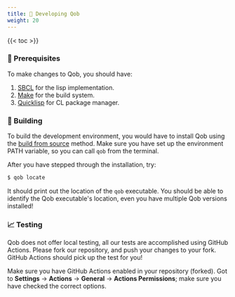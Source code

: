 ```yaml
---
title: 🔨 Developing Qob
weight: 20
---
```


{{< toc >}}

### 🚩 Prerequisites

To make changes to Qob, you should have:

1. [SBCL][] for the lisp implementation.
2. [Make][] for the build system.
3. [Quicklisp][] for CL package manager.

### 📝 Building

To build the development environment, you would have to install Qob using
the [build from source](https://cl-qob.github.io/Getting-Started/Install-Qob/#-build-from-source)
method. Make sure you have set up the environment PATH variable, so you can call
`qob` from the terminal.

After you have stepped through the installation, try:

```sh
$ qob locate
```

It should print out the location of the `qob` executable.
You should be able to identify the Qob executable's location,
even you have multiple Qob versions installed!

### 📈 Testing

Qob does not offer local testing, all our tests are accomplished using GitHub
Actions. Please fork our repository, and push your changes to your fork. GitHub
Actions should pick up the test for you!

Make sure you have GitHub Actions enabled in your repository (forked). Got to
**Settings** -> **Actions** -> **General** -> **Actions Permissions**; make sure
you have checked the correct options.


<!-- Links -->

[SBCL]: https://www.sbcl.org/
[Quicklisp]: https://www.quicklisp.org/beta/

[Make]: https://www.gnu.org/software/make/
